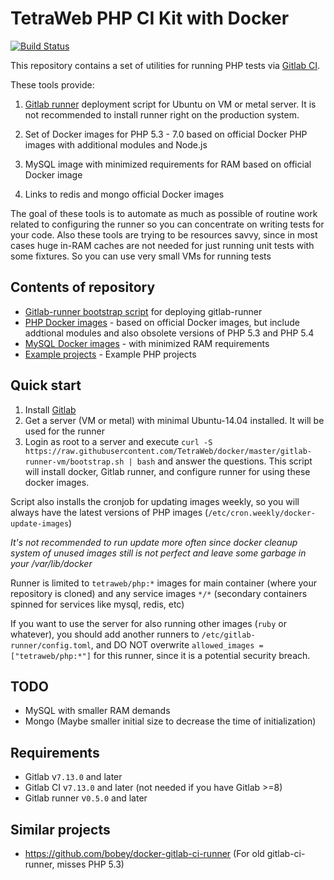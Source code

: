 # TetraWeb PHP CI Kit with Docker

[![Build Status](https://travis-ci.org/TetraWeb/docker.svg?branch=master)](https://travis-ci.org/TetraWeb/docker)

This repository contains a set of utilities for running PHP tests via [Gitlab CI](https://about.gitlab.com/gitlab-ci/).

These tools provide:

1. [Gitlab runner](https://gitlab.com/gitlab-org/gitlab-ci-multi-runner) deployment script for Ubuntu on VM or metal server. It is not recommended to install runner right on the production system.

2. Set of Docker images for PHP 5.3 - 7.0 based on official Docker PHP images with additional modules and Node.js

3. MySQL image with minimized requirements for RAM based on official Docker image

4. Links to redis and mongo official Docker images

The goal of these tools is to automate as much as possible of routine work related to configuring the runner so you can concentrate on writing tests for your code.
Also these tools are trying to be resources savvy, since in most cases huge in-RAM caches are not needed for just running unit tests with some fixtures. So you can use very small VMs for running tests

## Contents of repository
 - [Gitlab-runner bootstrap script](https://github.com/TetraWeb/docker/tree/master/gitlab-runner-vm) for deploying gitlab-runner
 - [PHP Docker images](https://github.com/TetraWeb/docker/tree/master/php) - based on official Docker images, but include addtional modules and also obsolete versions of PHP 5.3 and PHP 5.4
 - [MySQL Docker images](https://github.com/TetraWeb/docker/tree/master/mysql) - with minimized RAM requirements
 - [Example projects](https://github.com/TetraWeb/docker/tree/master/examples) - Example PHP projects

## Quick start

1. Install [Gitlab](https://about.gitlab.com/)
1. Get a server (VM or metal) with minimal Ubuntu-14.04 installed. It will be used for the runner
1. Login as root to a server and execute `curl -S https://raw.githubusercontent.com/TetraWeb/docker/master/gitlab-runner-vm/bootstrap.sh | bash` and answer the questions. This script will install docker, Gitlab runner, and configure runner for using these docker images.

Script also installs the cronjob for updating images weekly, so you will always have the latest versions of PHP images (`/etc/cron.weekly/docker-update-images`)

*It's not recommended to run update more often since docker cleanup system of unused images still is not perfect and leave some garbage in your /var/lib/docker*

Runner is limited to `tetraweb/php:*` images for main container (where your repository is cloned) and any service images `*/*` (secondary containers spinned for services like mysql, redis, etc)

If you want to use the server for also running other images (`ruby` or whatever), you should add another runners to `/etc/gitlab-runner/config.toml`, and DO NOT overwrite `allowed_images = ["tetraweb/php:*"]` for this runner, since it is a potential security breach.

## TODO
 - MySQL with smaller RAM demands
 - Mongo (Maybe smaller initial size to decrease the time of initialization)

## Requirements
 - Gitlab v`7.13.0` and later
 - Gitlab CI v`7.13.0` and later (not needed if you have Gitlab >=8)
 - Gitlab runner v`0.5.0` and later

## Similar projects
 - https://github.com/bobey/docker-gitlab-ci-runner (For old gitlab-ci-runner, misses PHP 5.3)
